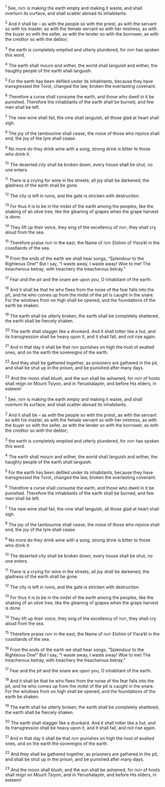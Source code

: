 <sup>1</sup> See, יהוה is making the earth empty and making it waste, and shall overturn its surface, and shall scatter abroad its inhabitants.

<sup>2</sup> And it shall be – as with the people so with the priest, as with the servant so with his master, as with the female servant so with her mistress, as with the buyer so with the seller, as with the lender so with the borrower, as with the creditor so with the debtor;

<sup>3</sup> the earth is completely emptied and utterly plundered, for יהוה has spoken this word.

<sup>4</sup> The earth shall mourn and wither, the world shall languish and wither, the haughty people of the earth shall languish.

<sup>5</sup> For the earth has been defiled under its inhabitants, because they have transgressed the Torot, changed the law, broken the everlasting covenant.

<sup>6</sup> Therefore a curse shall consume the earth, and those who dwell in it be punished. Therefore the inhabitants of the earth shall be burned, and few men shall be left.

<sup>7</sup> The new wine shall fail, the vine shall languish, all those glad at heart shall sigh.

<sup>8</sup> The joy of the tambourine shall cease, the noise of those who rejoice shall end, the joy of the lyre shall cease.

<sup>9</sup> No more do they drink wine with a song, strong drink is bitter to those who drink it.

<sup>10</sup> The deserted city shall be broken down, every house shall be shut, no one enters.

<sup>11</sup> There is a crying for wine in the streets; all joy shall be darkened, the gladness of the earth shall be gone.

<sup>12</sup> The city is left in ruins, and the gate is stricken with destruction.

<sup>13</sup> For thus it is to be in the midst of the earth among the peoples, like the shaking of an olive tree, like the gleaning of grapes when the grape harvest is done.

<sup>14</sup> They lift up their voice, they sing of the excellency of יהוה, they shall cry aloud from the sea.

<sup>15</sup> Therefore praise יהוה in the east, the Name of יהוה Elohim of Yisra’ĕl in the coastlands of the sea.

<sup>16</sup> From the ends of the earth we shall hear songs, “Splendour to the Righteous One!” But I say, “I waste away, I waste away! Woe to me! The treacherous betray, with treachery the treacherous betray.”

<sup>17</sup> Fear and the pit and the snare are upon you, O inhabitant of the earth.

<sup>18</sup> And it shall be that he who flees from the noise of the fear falls into the pit, and he who comes up from the midst of the pit is caught in the snare. For the windows from on high shall be opened, and the foundations of the earth be shaken.

<sup>19</sup> The earth shall be utterly broken, the earth shall be completely shattered, the earth shall be fiercely shaken.

<sup>20</sup> The earth shall stagger like a drunkard. And it shall totter like a hut, and its transgression shall be heavy upon it, and it shall fall, and not rise again.

<sup>21</sup> And in that day it shall be that יהוה punishes on high the host of exalted ones, and on the earth the sovereigns of the earth.

<sup>22</sup> And they shall be gathered together, as prisoners are gathered in the pit, and shall be shut up in the prison, and be punished after many days.

<sup>23</sup> And the moon shall blush, and the sun shall be ashamed, for יהוה of hosts shall reign on Mount Tsiyon, and in Yerushalayim, and before His elders, in esteem!

<sup>1</sup> See, יהוה is making the earth empty and making it waste, and shall overturn its surface, and shall scatter abroad its inhabitants.

<sup>2</sup> And it shall be – as with the people so with the priest, as with the servant so with his master, as with the female servant so with her mistress, as with the buyer so with the seller, as with the lender so with the borrower, as with the creditor so with the debtor;

<sup>3</sup> the earth is completely emptied and utterly plundered, for יהוה has spoken this word.

<sup>4</sup> The earth shall mourn and wither, the world shall languish and wither, the haughty people of the earth shall languish.

<sup>5</sup> For the earth has been defiled under its inhabitants, because they have transgressed the Torot, changed the law, broken the everlasting covenant.

<sup>6</sup> Therefore a curse shall consume the earth, and those who dwell in it be punished. Therefore the inhabitants of the earth shall be burned, and few men shall be left.

<sup>7</sup> The new wine shall fail, the vine shall languish, all those glad at heart shall sigh.

<sup>8</sup> The joy of the tambourine shall cease, the noise of those who rejoice shall end, the joy of the lyre shall cease.

<sup>9</sup> No more do they drink wine with a song, strong drink is bitter to those who drink it.

<sup>10</sup> The deserted city shall be broken down, every house shall be shut, no one enters.

<sup>11</sup> There is a crying for wine in the streets; all joy shall be darkened, the gladness of the earth shall be gone.

<sup>12</sup> The city is left in ruins, and the gate is stricken with destruction.

<sup>13</sup> For thus it is to be in the midst of the earth among the peoples, like the shaking of an olive tree, like the gleaning of grapes when the grape harvest is done.

<sup>14</sup> They lift up their voice, they sing of the excellency of יהוה, they shall cry aloud from the sea.

<sup>15</sup> Therefore praise יהוה in the east, the Name of יהוה Elohim of Yisra’ĕl in the coastlands of the sea.

<sup>16</sup> From the ends of the earth we shall hear songs, “Splendour to the Righteous One!” But I say, “I waste away, I waste away! Woe to me! The treacherous betray, with treachery the treacherous betray.”

<sup>17</sup> Fear and the pit and the snare are upon you, O inhabitant of the earth.

<sup>18</sup> And it shall be that he who flees from the noise of the fear falls into the pit, and he who comes up from the midst of the pit is caught in the snare. For the windows from on high shall be opened, and the foundations of the earth be shaken.

<sup>19</sup> The earth shall be utterly broken, the earth shall be completely shattered, the earth shall be fiercely shaken.

<sup>20</sup> The earth shall stagger like a drunkard. And it shall totter like a hut, and its transgression shall be heavy upon it, and it shall fall, and not rise again.

<sup>21</sup> And in that day it shall be that יהוה punishes on high the host of exalted ones, and on the earth the sovereigns of the earth.

<sup>22</sup> And they shall be gathered together, as prisoners are gathered in the pit, and shall be shut up in the prison, and be punished after many days.

<sup>23</sup> And the moon shall blush, and the sun shall be ashamed, for יהוה of hosts shall reign on Mount Tsiyon, and in Yerushalayim, and before His elders, in esteem!

